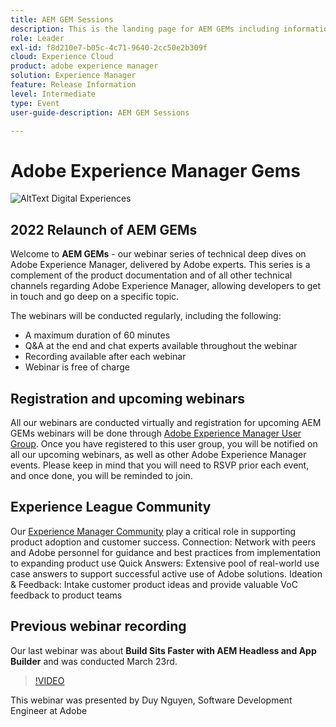 ```yaml
---
title: AEM GEM Sessions
description: This is the landing page for AEM GEMs including information on the webinar series and registration info, previous and upcoming webinars
role: Leader
exl-id: f8d210e7-b05c-4c71-9640-2cc50e2b309f
cloud: Experience Cloud
product: adobe experience manager
solution: Experience Manager
feature: Release Information
level: Intermediate
type: Event
user-guide-description: AEM GEM Sessions

---
```


# Adobe Experience Manager Gems

![AltText Digital Experiences](../assets/branding/ADX_Gems.png)

## 2022 Relaunch of AEM GEMs

Welcome to **AEM GEMs** - our webinar series of technical deep dives on Adobe Experience Manager, delivered by Adobe experts. This series is a complement of the product documentation and of all other technical channels regarding Adobe Experience Manager, allowing developers to get in touch and go deep on a specific topic.

The webinars will be conducted regularly, including the following: 
* A maximum duration of 60 minutes
* Q&A at the end and chat experts available throughout the webinar
* Recording available after each webinar
* Webinar is free of charge

## Registration and upcoming webinars

All our webinars are conducted virtually and registration for upcoming AEM GEMs webinars will be done through [Adobe Experience Manager User Group](https://aem-augs.adobe.com/).
Once you have registered to this user group, you will be notified on all our upcoming webinars, as well as other Adobe Experience Manager events. Please keep in mind that you will need to RSVP prior each event, and once done, you will be reminded to join.

## Experience League Community

Our [Experience Manager Community](https://experienceleaguecommunities.adobe.com/t5/adobe-experience-manager/ct-p/adobe-experience-manager-community) play a critical role in supporting product adoption and customer success​.
Connection: Network with peers and Adobe personnel for guidance and best practices from implementation to expanding product use​
Quick Answers: Extensive pool of real-world use case answers to support successful active use of Adobe solutions. ​
Ideation & Feedback: Intake customer product ideas and provide valuable VoC feedback to product teams​

## Previous webinar recording

Our last webinar was about **Build Sits Faster with AEM Headless and App Builder** and was conducted March 23rd. 

>[!VIDEO](https://video.tv.adobe.com/v/341311/?quality=12&learn=on)

This webinar was presented by Duy Nguyen, Software Development Engineer at Adobe